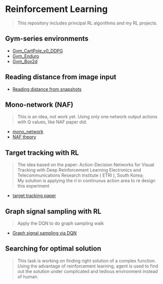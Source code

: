 # Reinforcement Learning
> This repository includes principal RL algorithms and my RL projects.
## Gym-series environments 

  * [Gym_CartPole_v0_DDPG](https://github.com/MorganWoods/ReinforcementLearning/blob/master/Gym_Cartpole/DDPG_CartPole_v0.py)
  * [Gym_Enduro](https://github.com/MorganWoods/ReinforcementLearning/blob/master/Gym_Enduro/DRL_enduro.py)
  * [Gym_Box2d](https://github.com/MorganWoods/ReinforcementLearning/blob/master/Gym_Box2d/carRacing.py)

## Reading distance from image input

  * [Reading distance from snapshots](https://github.com/MorganWoods/ReinforcementLearning/blob/master/reading_distance_from_snapshots.py)


## Mono-network (NAF)
> This is an idea, not work yet. Using only one network output actions with Q values, like NAF paper did.
  * [mono_network](https://github.com/MorganWoods/ReinforcementLearning/blob/master/Mono_network/mono_network.py)
  * [NAF theory](https://github.com/MorganWoods/ReinforcementLearning/blob/master/Mono_network/NAF.md)


## Target tracking with RL
> The idea based on the paper: Action-Decision Networks for Visual Tracking with Deep Reinforcement Learning Electronics and Telecommunications Research Institute ( ETRI ), South Korea;  </br> My solution is applying the rl in continuous action area to re design this experiment
  * [target tracking paper](http://openaccess.thecvf.com/content_cvpr_2017/papers/Yun_Action-Decision_Networks_for_CVPR_2017_paper.pdf)

## Graph signal sampling with RL
> Apply the DQN to do graph sampling walk
  * [Graph signal sampling via DQN](https://github.com/MorganWoods/ReinforcementLearning/tree/master/GSS_DQN)


## Searching for optimal solution
> This task is working on finding right solution of a complex function. Using the advantage of reinforcement learning, agent is used to find out the solution under complicated and tedious environment instead of human.
